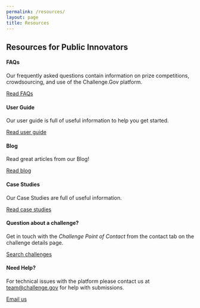 ```yaml
---
permalink: /resources/
layout: page
title: Resources
---
```


 <h2 class="text-center mb-4 font-weight-bold">Resources for Public Innovators</h2>
 

<div class="row">
  <div class="col-sm-6">
    <div class="card">
      <div class="card-body text-center">
        <a href="{{ site.baseurl }}/assets/document-library/ChallengeGov_Solver_FAQ.pdf" target="_blank" rel="noopener"><i class="dashboard-card-icon fa fa-question-circle" style="font-size: 3em; padding-bottom: 20px;" title="Read FAQs"></i></a>
        <h4 class="card-title text-center">FAQs</h4>
        <p class="card-text text-center">Our frequently asked questions contain information on prize competitions, crowdsourcing, and use of the Challenge.Gov platform.</p>
        <a href="{{ site.baseurl }}/assets/document-library/ChallengeGov_Solver_FAQ.pdf" target="_blank" class="usa-button usa-button">Read FAQs</a>
      </div>
    </div>
  </div>
  <div class="col-sm-6">
    <div class="card">
      <div class="card-body text-center">
        <a href="{{ site.baseurl }}/assets/document-library/ChallengeGov_Public_Solver_User_Guide_Oct2021.pdf" target="_blank" rel="noopener"><i class="dashboard-card-icon fas fa-book-open" style="color: #FA9441; font-size: 3em; padding-bottom: 20px;" title="Read our FAQs"></i></a>
        <h4 class="card-title text-center">User Guide</h4>
        <p class="card-text text-center">Our user guide is full of useful information to help you get started.</p>
        <a href="{{ site.baseurl }}/assets/document-library/ChallengeGov_Public_Solver_User_Guide_Oct2021.pdf" target="_blank" class="usa-button usa-button">Read user guide</a>
      </div>
    </div>
  </div>
</div>

<div class="row">
  <div class="col-sm-6">
    <div class="card">
      <div class="card-body text-center">
        <a href="{{ site.baseurl }}/blog/" rel="noopener"><i class="fab fa-readme" style="color: #FA9441; font-size: 3em; padding-bottom: 20px;" title="Read our FAQs"></i></a>
        <h4 class="card-title text-center">Blog</h4>
        <p class="card-text text-center">Read great articles from our Blog!</p>
        <a href="{{ site.baseurl }}/blog/" class="usa-button usa-button">Read blog</a>
      </div>
    </div>
  </div>
  <div class="col-sm-6">
    <div class="card">
      <div class="card-body text-center">
        <a href="{{ site.baseurl }}/toolkit/case-studies/" rel="noopener"><i class="fa fa-solid fa-folder" style="color: #FA9441; padding-bottom: 20px; font-size: 3em;" title="Read our FAQs"></i></a>
        <h4 class="card-title text-center">Case Studies</h4>
        <p class="card-text text-center">Our Case Studies are full of useful information.</p>
        <a href="{{ site.baseurl }}/toolkit/case-studies/" class="usa-button usa-button">Read case studies</a>
      </div>
    </div>
  </div>
</div>

<div class="row">
  <div class="col-sm-6">
    <div class="card">
      <div class="card-body text-center">
        <a href="{{ site.baseurl }}/#active-challenges" rel="noopener"><i class="fas fa-trophy" style="color: #FA9441; padding-bottom: 20px; font-size: 3em;" title="Read our FAQs"></i></a>
        <h4 class="card-title text-center">Question about a challenge?</h4>
        <p class="card-text text-center">Get in touch with the <em>Challenge Point of Contact</em> from the contact tab on the challenge details page.</p>
        <a href="{{ site.baseurl }}/#active-challenges" class="usa-button usa-button">Search challenges</a>
      </div>
    </div>
  </div>
  <div class="col-sm-6">
    <div class="card">
      <div class="card-body text-center">
        <a href="https://www.challenge.gov/toolkit/case-studies/" rel="noopener"><i class="fas fa-laptop" style="color: #FA9441; font-size: 3em; padding-bottom: 20px;" title="Read our FAQs"></i></a>
        <h4 class="card-title text-center">Need Help?</h4>
        <p class="card-text text-center">For technical issues with the platform please contact us at <a href="mailto: team@challenge.gov">team@challenge.gov</a> for help with submissions.</p>
        <a href="mailto: team@challenge.gov" target="_blank" class="usa-button usa-button">Email us</a>
      </div>
    </div>
  </div>
</div>
